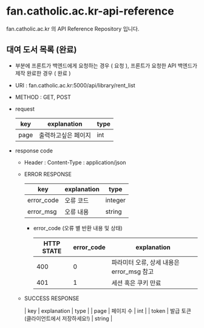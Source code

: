 # fan.catholic.ac.kr-api-reference
fan.catholic.ac.kr 의 API Reference Repository 입니다.

##  대여 도서 목록 (완료)
-  부분에 프론트가 백엔드에게 요청하는 경우 ( 요청 ), 프론트가 요청한 API 백엔드가 제작 완료한 경우 ( 완료 )
- URI : fan.catholic.ac.kr:5000/api/library/rent_list
- METHOD : GET, POST
- request

    | key | explanation | type |
    |--- |--- |--- |
    | page | 출력하고싶은 페이지 | int |
    

- response code
    - Header :
        Content-Type : application/json
    - ERROR RESPONSE
    
        |    key   | explanation |   type  |
        | -------- | ----------- |-------- |
        |error_code| 오류 코드     | integer | 
        |error_msg | 오류 내용  | string  |
        
        - error_code (오류 별 반환 내용 및 상태)
        
            | HTTP STATE | error_code | explanation |
            |----------- | ---------- | ----------- |
            | 400 |0| 파라미터 오류, 상세 내용은 error_msg 참고 |
            | 401 |1| 세션 혹은 쿠키 만료 |

    
    - SUCCESS RESPONSE
    
        | key | explanation | type |
        | page | 페이지 수 | int |
        | token | 발급 토큰(클라이언트에서 저장하세요!) | string |


